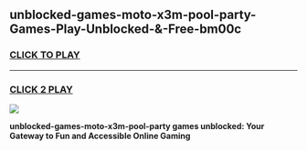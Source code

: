 
## unblocked-games-moto-x3m-pool-party-Games-Play-Unblocked-&-Free-bm00c
<h3>
<a href="https://premium76.site?title=unblocked-games-moto-x3m-pool-party&ref=24A">CLICK TO PLAY</a></h3>
<hr>

<h3>
<a href="https://premium76.site?title=unblocked-games-moto-x3m-pool-party&ref=24A">CLICK 2 PLAY</a>
  
</h3>

<a href="https://premium76.site?title=unblocked-games-moto-x3m-pool-party&ref=24A"><img src="https://clearcache.store/games.png"></a>


**unblocked-games-moto-x3m-pool-party games unblocked: Your Gateway to Fun and Accessible Online Gaming**
